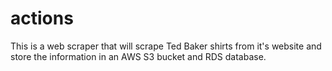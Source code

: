 # actions

This is a web scraper that will scrape Ted Baker shirts from it's website and store the information in an AWS S3 bucket and RDS database.
